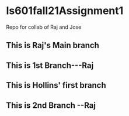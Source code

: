 # Is601fall21Assignment1
Repo for collab of Raj  and Jose
## This is Raj's Main branch

## This is 1st Branch---Raj
## This is Hollins' first branch
## This is 2nd Branch --Raj

